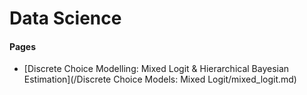 # Data Science

#### Pages
* [Discrete Choice Modelling: Mixed Logit & Hierarchical Bayesian Estimation](/Discrete Choice Models: Mixed Logit/mixed_logit.md)